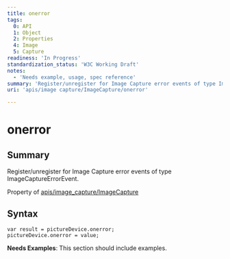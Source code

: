 ```yaml
---
title: onerror
tags:
  0: API
  1: Object
  2: Properties
  4: Image
  5: Capture
readiness: 'In Progress'
standardization_status: 'W3C Working Draft'
notes:
  - 'Needs example, usage, spec reference'
summary: 'Register/unregister for Image Capture error events of type ImageCaptureErrorEvent.'
uri: 'apis/image capture/ImageCapture/onerror'

---
```

# onerror

## Summary

Register/unregister for Image Capture error events of type ImageCaptureErrorEvent.

<span data-meta="applies_to" data-type="key">Property of <span data-type="value">[apis/image\_capture/ImageCapture](/apis/image_capture/ImageCapture)</span></span>

## Syntax

``` {.js}
var result = pictureDevice.onerror;
pictureDevice.onerror = value;
```

**Needs Examples**: This section should include examples.

